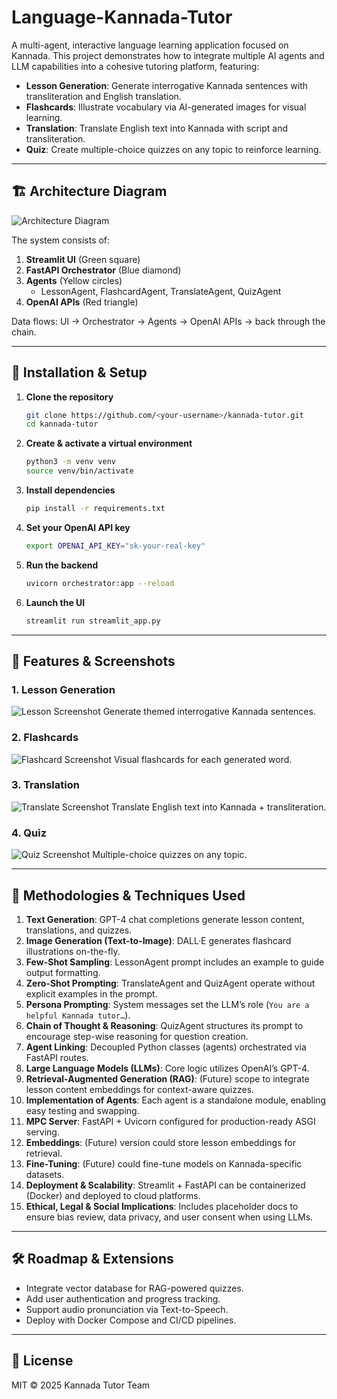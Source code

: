 # Language-Kannada-Tutor
A multi-agent, interactive language learning application focused on Kannada. This project demonstrates how to integrate multiple AI agents and LLM capabilities into a cohesive tutoring platform, featuring:

- **Lesson Generation**: Generate interrogative Kannada sentences with transliteration and English translation.  
- **Flashcards**: Illustrate vocabulary via AI-generated images for visual learning.  
- **Translation**: Translate English text into Kannada with script and transliteration.  
- **Quiz**: Create multiple-choice quizzes on any topic to reinforce learning.

---

## 🏗 Architecture Diagram

![Architecture Diagram](images/architecture_diagram.png)

The system consists of:
1. **Streamlit UI** (Green square)
2. **FastAPI Orchestrator** (Blue diamond)
3. **Agents** (Yellow circles)
   - LessonAgent, FlashcardAgent, TranslateAgent, QuizAgent
4. **OpenAI APIs** (Red triangle)

Data flows: UI → Orchestrator → Agents → OpenAI APIs → back through the chain.

---

## 🚀 Installation & Setup

1. **Clone the repository**
   ```bash
   git clone https://github.com/<your-username>/kannada-tutor.git
   cd kannada-tutor
   ```
2. **Create & activate a virtual environment**
   ```bash
   python3 -m venv venv
   source venv/bin/activate
   ```
3. **Install dependencies**
   ```bash
   pip install -r requirements.txt
   ```
4. **Set your OpenAI API key**
   ```bash
   export OPENAI_API_KEY="sk-your-real-key"
   ```
5. **Run the backend**
   ```bash
   uvicorn orchestrator:app --reload
   ```
6. **Launch the UI**
   ```bash
   streamlit run streamlit_app.py
   ```

---

## 🎯 Features & Screenshots

### 1. Lesson Generation
![Lesson Screenshot](<img width="1448" alt="Screenshot 2025-04-28 at 1 00 11 PM" src="https://github.com/user-attachments/assets/86c6fb6a-ce64-4be1-a380-b09c80191b48" />)
Generate themed interrogative Kannada sentences.

### 2. Flashcards
![Flashcard Screenshot](images/flashcards.png)
Visual flashcards for each generated word.

### 3. Translation
![Translate Screenshot](images/translate.png)
Translate English text into Kannada + transliteration.

### 4. Quiz
![Quiz Screenshot](images/quiz.png)
Multiple-choice quizzes on any topic.

---

## 🔬 Methodologies & Techniques Used

1. **Text Generation**: GPT-4 chat completions generate lesson content, translations, and quizzes.  
2. **Image Generation (Text-to-Image)**: DALL·E generates flashcard illustrations on-the-fly.  
3. **Few-Shot Sampling**: LessonAgent prompt includes an example to guide output formatting.  
4. **Zero-Shot Prompting**: TranslateAgent and QuizAgent operate without explicit examples in the prompt.  
5. **Persona Prompting**: System messages set the LLM’s role (``You are a helpful Kannada tutor…``).  
6. **Chain of Thought & Reasoning**: QuizAgent structures its prompt to encourage step-wise reasoning for question creation.  
7. **Agent Linking**: Decoupled Python classes (agents) orchestrated via FastAPI routes.  
8. **Large Language Models (LLMs)**: Core logic utilizes OpenAI’s GPT-4.  
9. **Retrieval-Augmented Generation (RAG)**: (Future) scope to integrate lesson content embeddings for context-aware quizzes.  
10. **Implementation of Agents**: Each agent is a standalone module, enabling easy testing and swapping.  
11. **MPC Server**: FastAPI + Uvicorn configured for production-ready ASGI serving.  
12. **Embeddings**: (Future) version could store lesson embeddings for retrieval.  
13. **Fine-Tuning**: (Future) could fine-tune models on Kannada-specific datasets.  
14. **Deployment & Scalability**: Streamlit + FastAPI can be containerized (Docker) and deployed to cloud platforms.  
15. **Ethical, Legal & Social Implications**: Includes placeholder docs to ensure bias review, data privacy, and user consent when using LLMs.

---

## 🛠 Roadmap & Extensions
- Integrate vector database for RAG-powered quizzes.  
- Add user authentication and progress tracking.  
- Support audio pronunciation via Text-to-Speech.  
- Deploy with Docker Compose and CI/CD pipelines.

---

## 📄 License

MIT © 2025 Kannada Tutor Team

